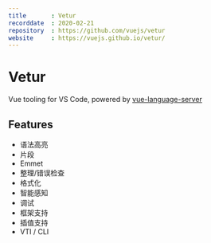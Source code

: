 ```yaml
---
title       : Vetur
recorddate  : 2020-02-21
repository  : https://github.com/vuejs/vetur
website     : https://vuejs.github.io/vetur/
---
```


# Vetur

Vue tooling for VS Code, powered by [vue-language-server]

[vue-language-server]: <https://github.com/vuejs/vetur/tree/master/server>

## Features

- 语法高亮
- 片段
- Emmet
- 整理/错误检查
- 格式化
- 智能感知
- 调试
- 框架支持
- 插值支持
- VTI / CLI
